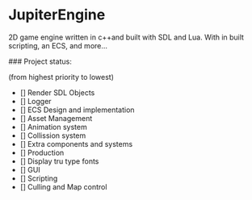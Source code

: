 # JupiterEngine
2D game engine written in c++and built with SDL and Lua. With in built scripting, an ECS, and more...

\### Project status:

(from highest priority to lowest)

- [] Render SDL Objects
- [] Logger
- [] ECS Design and implementation
- [] Asset Management
- [] Animation system
- [] Collission system
- [] Extra components and systems
- [] Production
- [] Display tru type fonts
- [] GUI
- [] Scripting
- [] Culling and Map control
